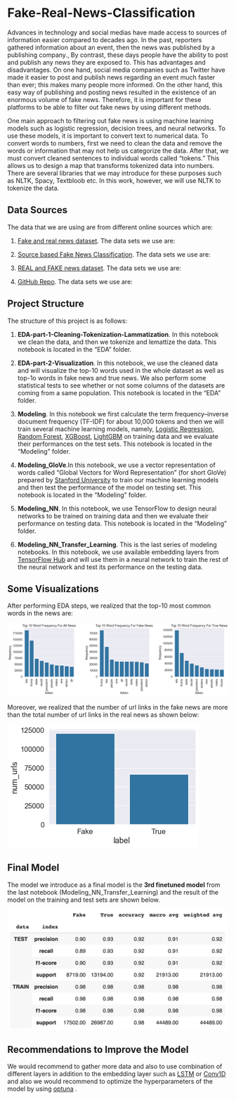 # Fake-Real-News-Classification

Advances in technology and social medias have made access to sources of information easier compared to decades ago. In the past, reporters gathered information about an event, then the news was published by a publishing company., By contrast, these days people have the ability to post and publish any news they are exposed to. This has advantages and disadvantages. On one hand, social media companies such as Twitter have made it easier to post and publish news regarding an event much faster than ever; this makes many people more informed. On the other hand, this easy way of publishing and posting news resulted in the existence of an enormous volume of fake news. Therefore, it is important for these platforms to be able to filter out fake news by using different methods.

One main approach to filtering out fake news is using machine learning models such as logistic regression, decision trees, and neural networks. To use these models, it is important to convert text to numerical data. To convert words to numbers, first we need to clean the data and remove the words or information that may not help us categorize the data. After that, we must convert cleaned sentences to individual words called “tokens.” This allows us to design a map that transforms tokenized data into numbers. There are several libraries that we may introduce for these purposes such as NLTK, Spacy, Textbloob etc. In this work, however, we will use NLTK to tokenize the data.

## Data Sources

The data that we are using are from different online sources which are:

1. [Fake and real news dataset](https://www.kaggle.com/datasets/clmentbisaillon/fake-and-real-news-dataset). The data sets we use are:

    
2. [Source based Fake News Classification](https://www.kaggle.com/datasets/ruchi798/source-based-news-classification?select=news_articles.csv). The data sets we use are:


3. [REAL and FAKE news dataset](https://www.kaggle.com/datasets/nopdev/real-and-fake-news-dataset?select=news.csv). The data sets we use are:

    
4. [GitHub Repo](https://github.com/KaiDMML/FakeNewsNet). The data sets we use are:
    
    
## Project Structure

The structure of this project is as follows:

1. **EDA-part-1-Cleaning-Tokenization-Lammatization**. In this notebook we clean the data, and then we tokenize and lemattize the data. This notebook is located in the “EDA” folder.

2. **EDA-part-2-Visualization**. In this notebook, we use the cleaned data and will visualize the top-10 words used in the whole dataset as well as top-1o words in fake news and true news. We also perform some statistical tests to see whether or not some columns of the datasets are coming from a same population. This notebook is located in the “EDA” folder.

3. **Modeling**. In this notebook we first calculate the term frequency–inverse document frequency (TF-IDF) for about 10,000 tokens and then we will train several machine learning models, namely, [Logistic Regression](https://scikit-learn.org/stable/modules/generated/sklearn.linear_model.LogisticRegression.html), [Random Forest](https://scikit-learn.org/stable/modules/generated/sklearn.ensemble.RandomForestClassifier.html), [XGBoost](https://xgboost.readthedocs.io/en/stable/python/python_intro.html), [LightGBM](https://lightgbm.readthedocs.io/en/latest/pythonapi/lightgbm.LGBMClassifier.html#lightgbm.LGBMClassifier) on training data and we evaluate their performances on the test sets. This notebook is located in the “Modeling” folder.

4. **Modeling_GloVe**.In this notebook, we use a vector representation of words called  “Global Vectors for Word Representation” (for short GloVe) prepared by [Stanford University](https://nlp.stanford.edu/projects/glove/) to train our machine learning models and then test the performance of the model on testing set. This notebook is located in the “Modeling” folder. 

5. **Modeling_NN**. In this notebook, we use TensorFlow to design neural networks to be trained on training data and then we evaluate their performance on testing data. This notebook is located in the “Modeling” folder. 

6. **Modeling_NN_Transfer_Learning**. This is the last series of modeling notebooks. In this notebook, we use available embedding layers from [TensorFlow Hub](tfhub.dev) and will use them in a neural network to train the rest of the neural network and test its performance on the testing data. 
    

## Some Visualizations

After performing EDA steps, we realized that the top-10 most common words in the news are:

![](./common-words.png)

Moreover, we realized that the number of url links in the fake news are more than
the total number of url links in the real news as shown below:


![](./totanl_num_of_urls_in_each_news_category.png)


## Final Model

The model we introduce as a final model is the **3rd finetuned model** from the last notebook (Modeling_NN_Transfer_Learning) and the result of the model on the training and test sets are shown below.


![](./model_trained_3_df.jpg)


## Recommendations to Improve the Model

We would recommend to gather more data and also to use combination of different layers in addition to the embedding layer such as [LSTM](https://www.tensorflow.org/api_docs/python/tf/keras/layers/LSTM) or [Conv1D](https://www.tensorflow.org/api_docs/python/tf/keras/layers/Conv1D) and also we would recommend to optimize the hyperparameters of the model by using [optuna](https://optuna.org/) . 


